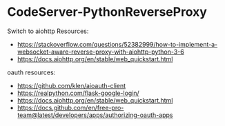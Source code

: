 # CodeServer-PythonReverseProxy

Switch to aiohttp Resources:

- https://stackoverflow.com/questions/52382999/how-to-implement-a-websocket-aware-reverse-proxy-with-aiohttp-python-3-6
- https://docs.aiohttp.org/en/stable/web_quickstart.html

oauth resources:

- https://github.com/klen/aioauth-client
- https://realpython.com/flask-google-login/
- https://docs.aiohttp.org/en/stable/web_quickstart.html
- https://docs.github.com/en/free-pro-team@latest/developers/apps/authorizing-oauth-apps